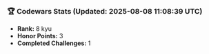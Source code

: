 ### 🏆 Codewars Stats (Updated: 2025-08-08 11:08:39 UTC)

- **Rank:** 8 kyu
- **Honor Points:** 3
- **Completed Challenges:** 1
